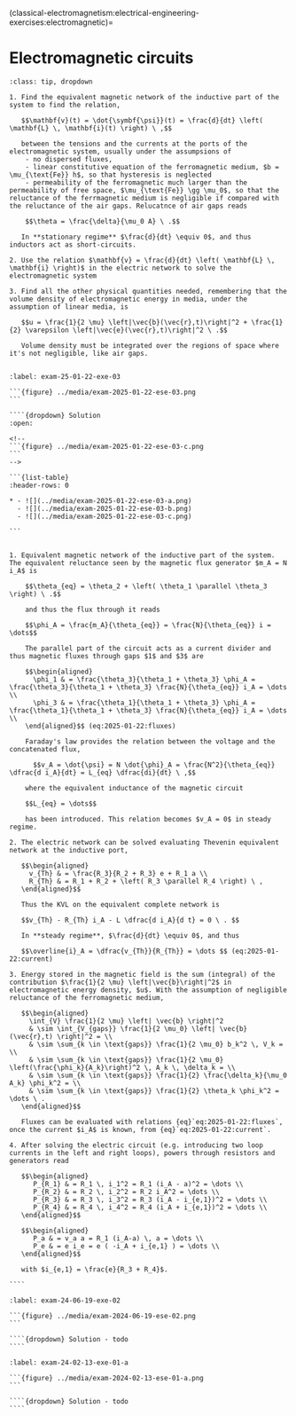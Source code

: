 (classical-electromagnetism:electrical-engineering-exercises:electromagnetic)=
# Electromagnetic circuits

```{admonition} Guidlines for solution
:class: tip, dropdown

1. Find the equivalent magnetic network of the inductive part of the system to find the relation,

   $$\mathbf{v}(t) = \dot{\symbf{\psi}}(t) = \frac{d}{dt} \left( \mathbf{L} \, \mathbf{i}(t) \right) \ ,$$

   between the tensions and the currents at the ports of the electromagnetic system, usually under the assumpsions of
    - no dispersed fluxes,
    - linear constitutive equation of the ferromagnetic medium, $b = \mu_{\text{Fe}} h$, so that hysteresis is neglected
    - permeability of the ferromagnetic much larger than the permeability of free space, $\mu_{\text{Fe}} \gg \mu_0$, so that the reluctance of the ferrmagnetic medium is negligible if compared with the reluctance of the air gaps. Relucatnce of air gaps reads

    $$\theta = \frac{\delta}{\mu_0 A} \ .$$

   In **stationary regime** $\frac{d}{dt} \equiv 0$, and thus inductors act as short-circuits.

2. Use the relation $\mathbf{v} = \frac{d}{dt} \left( \mathbf{L} \, \mathbf{i} \right)$ in the electric network to solve the electromagnetic system

3. Find all the other physical quantities needed, remembering that the volume density of electromagnetic energy in media, under the assumption of linear media, is

   $$u = \frac{1}{2 \mu} \left|\vec{b}(\vec{r},t)\right|^2 + \frac{1}{2} \varepsilon \left|\vec{e}(\vec{r},t)\right|^2 \ .$$

   Volume density must be integrated over the regions of space where it's not negligible, like air gaps.


```


`````{exercise} Exam 2025-01-22, Exercise 3.
:label: exam-25-01-22-exe-03

```{figure} ../media/exam-2025-01-22-ese-03.png
```

````{dropdown} Solution
:open:

<!--
```{figure} ../media/exam-2025-01-22-ese-03-c.png
```
-->

```{list-table}
:header-rows: 0

* - ![](../media/exam-2025-01-22-ese-03-a.png) 
  - ![](../media/exam-2025-01-22-ese-03-b.png) 
  - ![](../media/exam-2025-01-22-ese-03-c.png) 

```


1. Equivalent magnetic network of the inductive part of the system. The equivalent reluctance seen by the magnetic flux generator $m_A = N i_A$ is 

    $$\theta_{eq} = \theta_2 + \left( \theta_1 \parallel \theta_3 \right) \ .$$

    and thus the flux through it reads

    $$\phi_A = \frac{m_A}{\theta_{eq}} = \frac{N}{\theta_{eq}} i = \dots$$

    The parallel part of the circuit acts as a current divider and thus magnetic fluxes through gaps $1$ and $3$ are

    $$\begin{aligned}
      \phi_1 & = \frac{\theta_3}{\theta_1 + \theta_3} \phi_A = \frac{\theta_3}{\theta_1 + \theta_3} \frac{N}{\theta_{eq}} i_A = \dots \\
      \phi_3 & = \frac{\theta_1}{\theta_1 + \theta_3} \phi_A = \frac{\theta_1}{\theta_1 + \theta_3} \frac{N}{\theta_{eq}} i_A = \dots \\
    \end{aligned}$$ (eq:2025-01-22:fluxes)

    Faraday's law provides the relation between the voltage and the concatenated flux,

      $$v_A = \dot{\psi} = N \dot{\phi}_A = \frac{N^2}{\theta_{eq}} \dfrac{d i_A}{dt} = L_{eq} \dfrac{di}{dt} \ ,$$

    where the equivalent inductance of the magnetic circuit

    $$L_{eq} = \dots$$

    has been introduced. This relation becomes $v_A = 0$ in steady regime.

2. The electric network can be solved evaluating Thevenin equivalent network at the inductive port,

   $$\begin{aligned}
     v_{Th} & = \frac{R_3}{R_2 + R_3} e + R_1 a \\
     R_{Th} & = R_1 + R_2 + \left( R_3 \parallel R_4 \right) \ ,
   \end{aligned}$$

   Thus the KVL on the equivalent complete network is

   $$v_{Th} - R_{Th} i_A - L \dfrac{d i_A}{d t} = 0 \ . $$

   In **steady regime**, $\frac{d}{dt} \equiv 0$, and thus

   $$\overline{i}_A = \dfrac{v_{Th}}{R_{Th}} = \dots $$ (eq:2025-01-22:current)

3. Energy stored in the magnetic field is the sum (integral) of the contribution $\frac{1}{2 \mu} \left|\vec{b}\right|^2$ in electromagnetic energy density, $u$. With the assumption of negligible reluctance of the ferromagnetic medium, 

   $$\begin{aligned}
     \int_{V} \frac{1}{2 \mu} \left| \vec{b} \right|^2 
     & \sim \int_{V_{gaps}} \frac{1}{2 \mu_0} \left| \vec{b}(\vec{r},t) \right|^2 = \\
     & \sim \sum_{k \in \text{gaps}} \frac{1}{2 \mu_0} b_k^2 \, V_k = \\
     & \sim \sum_{k \in \text{gaps}} \frac{1}{2 \mu_0} \left(\frac{\phi_k}{A_k}\right)^2 \, A_k \, \delta_k = \\
     & \sim \sum_{k \in \text{gaps}} \frac{1}{2} \frac{\delta_k}{\mu_0 A_k} \phi_k^2 = \\
     & \sim \sum_{k \in \text{gaps}} \frac{1}{2} \theta_k \phi_k^2 = \dots \ .
   \end{aligned}$$

   Fluxes can be evaluated with relations {eq}`eq:2025-01-22:fluxes`, once the current $i_A$ is known, from {eq}`eq:2025-01-22:current`.

4. After solving the electric circuit (e.g. introducing two loop currents in the left and right loops), powers through resistors and generators read

   $$\begin{aligned}
      P_{R_1} & = R_1 \, i_1^2 = R_1 (i_A - a)^2 = \dots \\
      P_{R_2} & = R_2 \, i_2^2 = R_2 i_A^2 = \dots \\
      P_{R_3} & = R_3 \, i_3^2 = R_3 (i_A - i_{e,1})^2 = \dots \\
      P_{R_4} & = R_4 \, i_4^2 = R_4 (i_A + i_{e,1})^2 = \dots \\
   \end{aligned}$$

   $$\begin{aligned}
      P_a & = v_a a = R_1 (i_A-a) \, a = \dots \\
      P_e & = e i_e = e ( -i_A + i_{e,1} ) = \dots \\
   \end{aligned}$$

   with $i_{e,1} = \frac{e}{R_3 + R_4}$.

````

`````

`````{exercise} Exam 2024-06-19, Exercise 2.
:label: exam-24-06-19-exe-02

```{figure} ../media/exam-2024-06-19-ese-02.png
```

````{dropdown} Solution - todo
````

`````


`````{exercise} Exam 2024-02-13, Exercise 1a.
:label: exam-24-02-13-exe-01-a

```{figure} ../media/exam-2024-02-13-ese-01-a.png
```

````{dropdown} Solution - todo
````

`````



